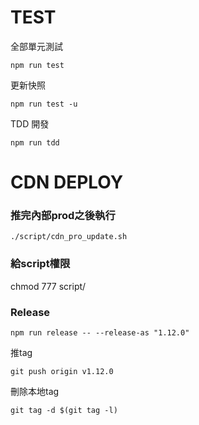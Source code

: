 # TEST
全部單元測試

    npm run test
更新快照

    npm run test -u
TDD 開發

    npm run tdd
    
# CDN DEPLOY
### 推完內部prod之後執行
    ./script/cdn_pro_update.sh


### 給script權限
chmod 777 script/


### Release 
 
    npm run release -- --release-as "1.12.0"
 
 推tag 
    
    git push origin v1.12.0
 
 刪除本地tag

    git tag -d $(git tag -l)
